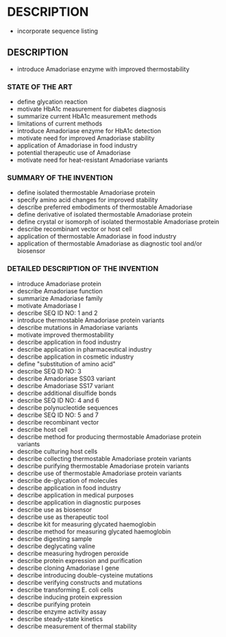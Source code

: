 # DESCRIPTION

- incorporate sequence listing

## DESCRIPTION

- introduce Amadoriase enzyme with improved thermostability

### STATE OF THE ART

- define glycation reaction
- motivate HbA1c measurement for diabetes diagnosis
- summarize current HbA1c measurement methods
- limitations of current methods
- introduce Amadoriase enzyme for HbA1c detection
- motivate need for improved Amadoriase stability
- application of Amadoriase in food industry
- potential therapeutic use of Amadoriase
- motivate need for heat-resistant Amadoriase variants

### SUMMARY OF THE INVENTION

- define isolated thermostable Amadoriase protein
- specify amino acid changes for improved stability
- describe preferred embodiments of thermostable Amadoriase
- define derivative of isolated thermostable Amadoriase protein
- define crystal or isomorph of isolated thermostable Amadoriase protein
- describe recombinant vector or host cell
- application of thermostable Amadoriase in food industry
- application of thermostable Amadoriase as diagnostic tool and/or biosensor

### DETAILED DESCRIPTION OF THE INVENTION

- introduce Amadoriase protein
- describe Amadoriase function
- summarize Amadoriase family
- motivate Amadoriase I
- describe SEQ ID NO: 1 and 2
- introduce thermostable Amadoriase protein variants
- describe mutations in Amadoriase variants
- motivate improved thermostability
- describe application in food industry
- describe application in pharmaceutical industry
- describe application in cosmetic industry
- define "substitution of amino acid"
- describe SEQ ID NO: 3
- describe Amadoriase SS03 variant
- describe Amadoriase SS17 variant
- describe additional disulfide bonds
- describe SEQ ID NO: 4 and 6
- describe polynucleotide sequences
- describe SEQ ID NO: 5 and 7
- describe recombinant vector
- describe host cell
- describe method for producing thermostable Amadoriase protein variants
- describe culturing host cells
- describe collecting thermostable Amadoriase protein variants
- describe purifying thermostable Amadoriase protein variants
- describe use of thermostable Amadoriase protein variants
- describe de-glycation of molecules
- describe application in food industry
- describe application in medical purposes
- describe application in diagnostic purposes
- describe use as biosensor
- describe use as therapeutic tool
- describe kit for measuring glycated haemoglobin
- describe method for measuring glycated haemoglobin
- describe digesting sample
- describe deglycating valine
- describe measuring hydrogen peroxide
- describe protein expression and purification
- describe cloning Amadoriase I gene
- describe introducing double-cysteine mutations
- describe verifying constructs and mutations
- describe transforming E. coli cells
- describe inducing protein expression
- describe purifying protein
- describe enzyme activity assay
- describe steady-state kinetics
- describe measurement of thermal stability

